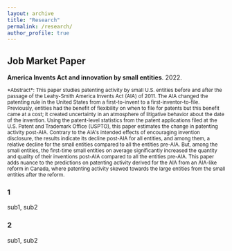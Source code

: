```yaml
---
layout: archive
title: "Research"
permalink: /research/
author_profile: true
---
```


## Job Market Paper

**America Invents Act and innovation by small entities**. 2022.

<small>
*Abstract*: This paper studies patenting activity by small U.S. entities before and after the passage of the Leahy-Smith America Invents Act (AIA) of 2011. The AIA changed the patenting rule in the United States from a first-to-invent to a first-inventor-to-file. Previously, entities had the benefit of flexibility on when to file for patents but this benefit came at a cost; it created uncertainty in an atmosphere of litigative behavior about the date of the invention. Using the patent-level statistics from the patent applications filed at the U.S. Patent and Trademark Office (USPTO), this paper estimates the change in patenting activity post-AIA. Contrary to the AIA's intended effects of encouraging invention disclosure, the results indicate its decline post-AIA for all entities, and among them, a relative decline for the small entities compared to all the entities pre-AIA. But, among the small entities, the first-time small entities on average significantly increased the quantity and quality of their inventions post-AIA compared to all the entities pre-AIA. This paper adds nuance to the predictions on patenting activity derived for the AIA from an AIA-like reform in Canada, where patenting activity skewed towards the large entities from the small entities after the reform.
</small>

### 1
sub1, sub2

### 2
sub1, sub2